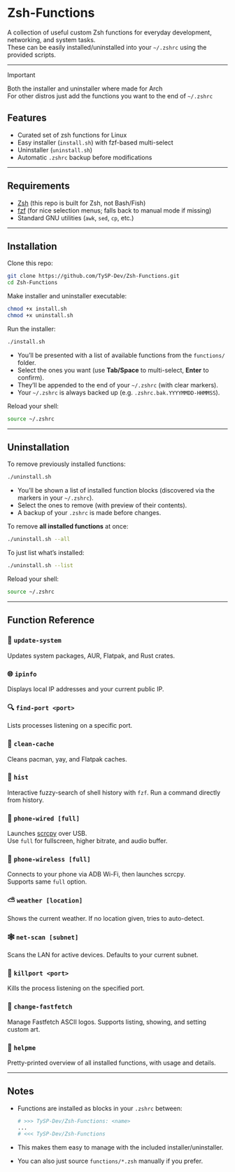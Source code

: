 # Zsh-Functions

A collection of useful custom Zsh functions for everyday development, networking, and system tasks.  
These can be easily installed/uninstalled into your `~/.zshrc` using the provided scripts.

---

> [!IMPORTANT]
> Both the installer and uninstaller where made for Arch<br>
> For other distros just add the functions you want to the end of `~/.zshrc`

## Features

- Curated set of zsh functions for Linux
- Easy installer (`install.sh`) with fzf-based multi-select
- Uninstaller (`uninstall.sh`)
- Automatic `.zshrc` backup before modifications

---

## Requirements

- [Zsh](https://www.zsh.org/) (this repo is built for Zsh, not Bash/Fish)
- [fzf](https://github.com/junegunn/fzf) (for nice selection menus; falls back to manual mode if missing)
- Standard GNU utilities (`awk`, `sed`, `cp`, etc.)

---

## Installation

Clone this repo:

```bash
git clone https://github.com/TySP-Dev/Zsh-Functions.git
cd Zsh-Functions
```

Make installer and uninstaller executable:

```bash
chmod +x install.sh
chmod +x uninstall.sh
```

Run the installer:

```bash
./install.sh
```

- You’ll be presented with a list of available functions from the `functions/` folder.  
- Select the ones you want (use **Tab/Space** to multi-select, **Enter** to confirm).  
- They’ll be appended to the end of your `~/.zshrc` (with clear markers).  
- Your `~/.zshrc` is always backed up (e.g. `.zshrc.bak.YYYYMMDD-HHMMSS`).  

Reload your shell:

```bash
source ~/.zshrc
```

---

## Uninstallation

To remove previously installed functions:

```bash
./uninstall.sh
```

- You’ll be shown a list of installed function blocks (discovered via the markers in your `~/.zshrc`).  
- Select the ones to remove (with preview of their contents).  
- A backup of your `.zshrc` is made before changes.  

To remove **all installed functions** at once:

```bash
./uninstall.sh --all
```

To just list what’s installed:

```bash
./uninstall.sh --list
```

Reload your shell:

```bash
source ~/.zshrc
```

---

## Function Reference

### 🔄 `update-system`
Updates system packages, AUR, Flatpak, and Rust crates.

### 🌐 `ipinfo`
Displays local IP addresses and your current public IP.

### 🔍 `find-port <port>`
Lists processes listening on a specific port.

### 🧹 `clean-cache`
Cleans pacman, yay, and Flatpak caches.

### 📜 `hist`
Interactive fuzzy-search of shell history with `fzf`. Run a command directly from history.

### 📲 `phone-wired [full]`
Launches [scrcpy](https://github.com/Genymobile/scrcpy) over USB.  
Use `full` for fullscreen, higher bitrate, and audio buffer.

### 📶 `phone-wireless [full]`
Connects to your phone via ADB Wi-Fi, then launches scrcpy.  
Supports same `full` option.

### ⛅ `weather [location]`
Shows the current weather. If no location given, tries to auto-detect.

### 🕸 `net-scan [subnet]`
Scans the LAN for active devices. Defaults to your current subnet.

### 🛑 `killport <port>`
Kills the process listening on the specified port.

### 🎨 `change-fastfetch`
Manage Fastfetch ASCII logos. Supports listing, showing, and setting custom art.

### 📌 `helpme`
Pretty-printed overview of all installed functions, with usage and details.

---

## Notes

- Functions are installed as blocks in your `.zshrc` between:

  ```zsh
  # >>> TySP-Dev/Zsh-Functions: <name>
  ...
  # <<< TySP-Dev/Zsh-Functions
  ```

- This makes them easy to manage with the included installer/uninstaller.

- You can also just source `functions/*.zsh` manually if you prefer.
